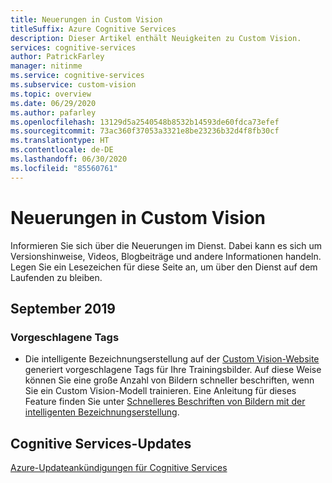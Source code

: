 ```yaml
---
title: Neuerungen in Custom Vision
titleSuffix: Azure Cognitive Services
description: Dieser Artikel enthält Neuigkeiten zu Custom Vision.
services: cognitive-services
author: PatrickFarley
manager: nitinme
ms.service: cognitive-services
ms.subservice: custom-vision
ms.topic: overview
ms.date: 06/29/2020
ms.author: pafarley
ms.openlocfilehash: 13129d5a2540548b8532b14593de60fdca73efef
ms.sourcegitcommit: 73ac360f37053a3321e8be23236b32d4f8fb30cf
ms.translationtype: HT
ms.contentlocale: de-DE
ms.lasthandoff: 06/30/2020
ms.locfileid: "85560761"
---
```

# <a name="whats-new-in-custom-vision"></a>Neuerungen in Custom Vision

Informieren Sie sich über die Neuerungen im Dienst. Dabei kann es sich um Versionshinweise, Videos, Blogbeiträge und andere Informationen handeln. Legen Sie ein Lesezeichen für diese Seite an, um über den Dienst auf dem Laufenden zu bleiben.

## <a name="september-2019"></a>September 2019

### <a name="suggested-tags"></a>Vorgeschlagene Tags

* Die intelligente Bezeichnungserstellung auf der [Custom Vision-Website](https://www.customvision.ai/) generiert vorgeschlagene Tags für Ihre Trainingsbilder. Auf diese Weise können Sie eine große Anzahl von Bildern schneller beschriften, wenn Sie ein Custom Vision-Modell trainieren. Eine Anleitung für dieses Feature finden Sie unter [Schnelleres Beschriften von Bildern mit der intelligenten Bezeichnungserstellung](./suggested-tags.md).

## <a name="cognitive-service-updates"></a>Cognitive Services-Updates

[Azure-Updateankündigungen für Cognitive Services](https://azure.microsoft.com/updates/?product=cognitive-services)
